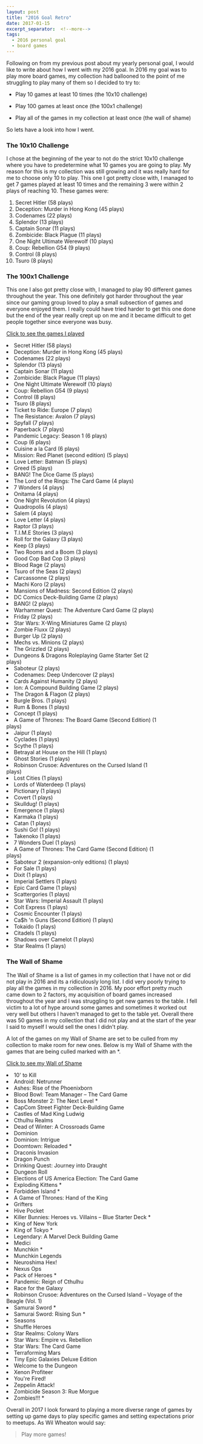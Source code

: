 ```yaml
---
layout: post
title: "2016 Goal Retro"
date: 2017-01-15
excerpt_separator:  <!--more-->
tags: 
  - 2016 personal goal
  - board games
---
```


Following on from my previous post about my yearly personal goal, I would like to write about how I went with my 2016 goal. In 2016 my goal was to play more board games, my collection had ballooned to the point of me struggling to play many of them so I decided to try to:


- Play 10 games at least 10 times (the 10x10 challenge)

- Play 100 games at least once (the 100x1 challenge)

- Play all of the games in my collection at least once (the wall of shame)

So lets have a look into how I went.

### The 10x10 Challenge
I chose at the beginning of the year to not do the strict 10x10 challenge where you have to predetermine what 10 games you are going to play. My reason for this is my collection was still growing and it was really hard for me to choose only 10 to play. This one I got pretty close with, I managed to get 7 games played at least 10 times and the remaining 3 were within 2 plays of reaching 10. These games were:

   1. Secret Hitler (58 plays)
   2. Deception: Murder in Hong Kong (45 plays)
   3. Codenames (22 plays)
   4. Splendor (13 plays)
   5. Captain Sonar (11 plays)
   6. Zombicide: Black Plague (11 plays)
   7. One Night Ultimate Werewolf (10 plays)
   8. Coup: Rebellion G54 (9 plays)
   9. Control (8 plays)
   10. Tsuro (8 plays)

### The 100x1 Challenge

This one I also got pretty close with, I managed to play 90 different games throughout the year. This one definitely got harder throughout the year since our gaming group loved to play a small subsection of games and everyone enjoyed them. I really could have tried harder to get this one done but the end of the year really crept up on me and it became difficult to get people together since everyone was busy.

<p>
  <a class="btn btn-primary" data-toggle="collapse" href="#games-played" aria-expanded="false" aria-controls="games-played">
    Click to see the games I played
  </a>
</p>
<div class="collapse" id="games-played">
  <div class="card card-block">
        <li>Secret Hitler (58 plays)</li>
        <li>Deception: Murder in Hong Kong (45 plays)</li>
        <li>Codenames (22 plays)</li>
        <li>Splendor (13 plays)</li>
        <li>Captain Sonar (11 plays)</li>
        <li>Zombicide: Black Plague (11 plays)</li>
        <li>One Night Ultimate Werewolf (10 plays)</li>
        <li>Coup: Rebellion G54 (9 plays)</li>
        <li>Control (8 plays)</li>
        <li>Tsuro (8 plays)</li>
        <li>Ticket to Ride: Europe (7 plays)</li>
        <li>The Resistance: Avalon (7 plays)</li>
        <li>Spyfall (7 plays)</li>
        <li>Paperback (7 plays)</li>
        <li>Pandemic Legacy: Season 1 (6 plays)</li>
        <li>Coup (6 plays)</li>
        <li>Cuisine a la Card (6 plays)</li>
        <li>Mission: Red Planet (second edition) (5 plays)</li>
        <li>Love Letter: Batman (5 plays)</li>
        <li>Greed (5 plays)</li>
        <li>BANG! The Dice Game (5 plays)</li>
        <li>The Lord of the Rings: The Card Game (4 plays)</li>
        <li>7 Wonders (4 plays)</li>
        <li>Onitama (4 plays)</li>
        <li>One Night Revolution (4 plays)</li>
        <li>Quadropolis (4 plays)</li>
        <li>Salem (4 plays)</li>
        <li>Love Letter (4 plays)</li>
        <li>Raptor (3 plays)</li>
        <li>T.I.M.E Stories (3 plays)</li>
        <li>Roll for the Galaxy (3 plays)</li>
        <li>Keep (3 plays)</li>
        <li>Two Rooms and a Boom (3 plays)</li>
        <li>Good Cop Bad Cop (3 plays)</li>
        <li>Blood Rage (2 plays)</li>
        <li>Tsuro of the Seas (2 plays)</li>
        <li>Carcassonne (2 plays)</li>
        <li>Machi Koro (2 plays)</li>
        <li>Mansions of Madness: Second Edition (2 plays)</li>
        <li>DC Comics Deck-Building Game (2 plays)</li>
        <li>BANG! (2 plays)</li>
        <li>Warhammer Quest: The Adventure Card Game (2 plays)</li>
        <li>Friday (2 plays)</li>
        <li>Star Wars: X-Wing Miniatures Game (2 plays)</li>
        <li>Zombie Fluxx (2 plays)</li>
        <li>Burger Up (2 plays)</li>
        <li>Mechs vs. Minions (2 plays)</li>
        <li>The Grizzled (2 plays)</li>
        <li>Dungeons & Dragons Roleplaying Game Starter Set (2 </li>plays)
        <li>Saboteur (2 plays)</li>
        <li>Codenames: Deep Undercover (2 plays)</li>
        <li>Cards Against Humanity (2 plays)</li>
        <li>Ion: A Compound Building Game (2 plays)</li>
        <li>The Dragon & Flagon (2 plays)</li>
        <li>Burgle Bros. (1 plays)</li>
        <li>Rum & Bones (1 plays)</li>
        <li>Concept (1 plays)</li>
        <li>A Game of Thrones: The Board Game (Second Edition) (1 </li>plays)
        <li>Jaipur (1 plays)</li>
        <li>Cyclades (1 plays)</li>
        <li>Scythe (1 plays)</li>
        <li>Betrayal at House on the Hill (1 plays)</li>
        <li>Ghost Stories (1 plays)</li>
        <li>Robinson Crusoe: Adventures on the Cursed Island (1 </li>plays)
        <li>Lost Cities (1 plays)</li>
        <li>Lords of Waterdeep (1 plays)</li>
        <li>Pictionary (1 plays)</li>
        <li>Covert (1 plays)</li>
        <li>Skulldug! (1 plays)</li>
        <li>Emergence (1 plays)</li>
        <li>Karmaka (1 plays)</li>
        <li>Catan (1 plays)</li>
        <li>Sushi Go! (1 plays)</li>
        <li>Takenoko (1 plays)</li>
        <li>7 Wonders Duel (1 plays)</li>
        <li>A Game of Thrones: The Card Game (Second Edition) (1 </li>plays)
        <li>Saboteur 2 (expansion-only editions) (1 plays)</li>
        <li>For Sale (1 plays)</li>
        <li>Dixit (1 plays)</li>
        <li>Imperial Settlers (1 plays)</li>
        <li>Epic Card Game (1 plays)</li>
        <li>Scattergories (1 plays)</li>
        <li>Star Wars: Imperial Assault (1 plays)</li>
        <li>Colt Express (1 plays)</li>
        <li>Cosmic Encounter (1 plays)</li>
        <li>Ca$h 'n Guns (Second Edition) (1 plays)</li>
        <li>Tokaido (1 plays)</li>
        <li>Citadels (1 plays)</li>
        <li>Shadows over Camelot (1 plays)</li>
        <li>Star Realms (1 plays)</li>
  </div>
</div>

### The Wall of Shame

The Wall of Shame is a list of games in my collection that I have not or did not play in 2016 and its a ridiculously long list. I did very poorly trying to play all the games in my collection in 2016. My poor effort pretty much came down to 2 factors, my acquisition of board games increased throughout the year and I was struggling to get new games to the table. I fell victim to a lot of hype around some games and sometimes it worked out very well but others I haven't managed to get to the table yet. Overall there was 50 games in my collection that I did not play and at the start of the year I said to myself I would sell the ones I didn't play. 

A lot of the games on my Wall of Shame are set to be culled from my collection to make room for new ones. Below is my Wall of Shame with the games that are being culled marked with an *.

<p>
  <a class="btn btn-primary" data-toggle="collapse" href="#wallOfShame" aria-expanded="false" aria-controls="wallOfShame">
    Click to see my Wall of Shame
  </a>
</p>
<div class="collapse" id="wallOfShame">
  <div class="card card-block">
    <li>10' to Kill</li>
    <li>Android: Netrunner</li>
    <li>Ashes: Rise of the Phoenixborn</li>
    <li>Blood Bowl: Team Manager – The Card Game</li>
    <li>Boss Monster 2: The Next Level *</li>
    <li>CapCom Street Fighter Deck-Building Game</li>
    <li>Castles of Mad King Ludwig</li>
    <li>Cthulhu Realms</li>
    <li>Dead of Winter: A Crossroads Game</li>
    <li>Dominion</li>
    <li>Dominion: Intrigue</li>
    <li>Doomtown: Reloaded *</li>
    <li>Draconis Invasion</li>
    <li>Dragon Punch</li>
    <li>Drinking Quest: Journey into Draught</li>
    <li>Dungeon Roll</li>
    <li>Elections of US America Election: The Card Game</li>
    <li>Exploding Kittens *</li>
    <li>Forbidden Island *</li>
    <li>A Game of Thrones: Hand of the King</li>
    <li>Grifters</li>
    <li>Hive Pocket</li>
    <li>Killer Bunnies: Heroes vs. Villains – Blue Starter Deck *</li>
    <li>King of New York </li>
    <li>King of Tokyo *</li>
    <li>Legendary: A Marvel Deck Building Game</li>
    <li>Medici</li>
    <li>Munchkin *</li>
    <li>Munchkin Legends</li>
    <li>Neuroshima Hex!</li>
    <li>Nexus Ops</li>
    <li>Pack of Heroes *</li>
    <li>Pandemic: Reign of Cthulhu</li>
    <li>Race for the Galaxy</li>
    <li>Robinson Crusoe: Adventures on the Cursed Island – Voyage of the Beagle (Vol. 1)</li>
    <li>Samurai Sword *</li>
    <li>Samurai Sword: Rising Sun *</li>
    <li>Seasons</li>
    <li>Shuffle Heroes</li>
    <li>Star Realms: Colony Wars</li>
    <li>Star Wars: Empire vs. Rebellion</li>
    <li>Star Wars: The Card Game</li>
    <li>Terraforming Mars</li>
    <li>Tiny Epic Galaxies Deluxe Edition</li>
    <li>Welcome to the Dungeon</li>
    <li>Xenon Profiteer</li>
    <li>You're Fired!</li>
    <li>Zeppelin Attack!</li>
    <li>Zombicide Season 3: Rue Morgue</li>
    <li>Zombies!!! *</li>
  </div>
</div>

Overall in 2017 I look forward to playing a more diverse range of games by setting up game days to play specific games and setting expectations prior to meetups. As Wil Wheaton would say:

> Play more games!